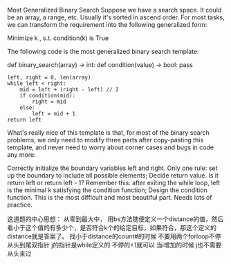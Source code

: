 Most Generalized Binary Search
Suppose we have a search space. It could be an array, a range, etc. Usually it's sorted in ascend order. For most tasks, we can transform the requirement into the following generalized form:

Minimize k , s.t. condition(k) is True

The following code is the most generalized binary search template:

def binary_search(array) -> int:
    def condition(value) -> bool:
        pass

    left, right = 0, len(array)
    while left < right:
        mid = left + (right - left) // 2
        if condition(mid):
            right = mid
        else:
            left = mid + 1
    return left
   
What's really nice of this template is that, for most of the binary search problems, we only need to modify three parts after copy-pasting this template, and never need to worry about corner cases and bugs in code any more:

Correctly initialize the boundary variables left and right. Only one rule: set up the boundary to include all possible elements;
Decide return value. Is it return left or return left - 1? Remember this: after exiting the while loop, left is the minimal k​ satisfying the condition function;
Design the condition function. This is the most difficult and most beautiful part. Needs lots of practice.


这道题的中心思想：
从零到最大中， 用bs方法随便定义一个distance的值，然后看小于这个值的有多少个，是否符合k个的给定目标，如果符合，那这个定义的distance就是答案了。
找小于distance的count#的时候 不要用两个forloop不停从头到尾双指针
j的指针是while定义的 不停的+1就可以 当i增加的时候 j也不需要从头来过